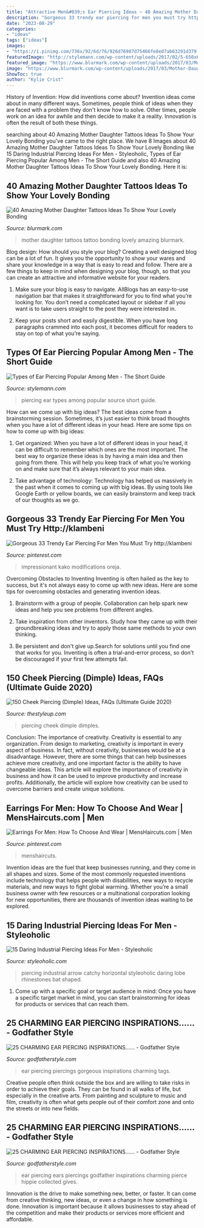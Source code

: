 ```yaml
---
title: "Attractive Men&#039;s Ear Piercing Ideas ~ 40 Amazing Mother Daughter Tattoos Ideas To Show Your Lovely Bonding"
description: "Gorgeous 33 trendy ear piercing for men you must try http://klambeni"
date: "2023-08-29"
categories:
- "ideas"
tags: ["ideas"]
images:
- "https://i.pinimg.com/736x/92/6d/76/926d76987d75466fe8ed7ab63291d379.jpg"
featuredImage: "http://stylemann.com/wp-content/uploads/2017/02/5-650x650.jpg"
featured_image: "https://www.blurmark.com/wp-content/uploads/2017/03/Mother-Daughter-Tattoo-Design-27.jpg"
image: "https://www.blurmark.com/wp-content/uploads/2017/03/Mother-Daughter-Tattoo-Design-27.jpg"
ShowToc: true
author: "Kylie Crist"
---
```



History of Invention: How did inventions come about?
Invention ideas come about in many different ways. Sometimes, people think of ideas when they are faced with a problem they don't know how to solve. Other times, people work on an idea for awhile and then decide to make it a reality. Innovation is often the result of both these things.

	

		
searching about 40 Amazing Mother Daughter Tattoos Ideas To Show Your Lovely Bonding you've came to the right place. We have 8 Images about 40 Amazing Mother Daughter Tattoos Ideas To Show Your Lovely Bonding like 15 Daring Industrial Piercing Ideas For Men - Styleoholic, Types of Ear Piercing Popular Among Men - The Short Guide and also 40 Amazing Mother Daughter Tattoos Ideas To Show Your Lovely Bonding. Here it is:
		
    
## 40 Amazing Mother Daughter Tattoos Ideas To Show Your Lovely Bonding

<img loading=lazy src="https://www.blurmark.com/wp-content/uploads/2017/03/Mother-Daughter-Tattoo-Design-27.jpg" onerror="this.onerror=null;this.src='https://tse2.mm.bing.net/th?id=OIP.y_87L-mrZ-EY2cZ5QJa-aAHaJ4&amp;pid=15.1';" alt="40 Amazing Mother Daughter Tattoos Ideas To Show Your Lovely Bonding">

_Source: blurmark.com_

>mother daughter tattoos tattoo bonding lovely amazing blurmark. 

	

Blog design: How should you style your blog?
Creating a well designed blog can be a lot of fun. It gives you the opportunity to show your wares and share your knowledge in a way that is easy to read and follow. There are a few things to keep in mind when designing your blog, though, so that you can create an attractive and informative website for your readers.
1. Make sure your blog is easy to navigate. AllBlogs has an easy-to-use navigation bar that makes it straightforward for you to find what you’re looking for. You don’t need a complicated layout or sidebar if all you want is to take users straight to the post they were interested in.

2. Keep your posts short and easily digestible. When you have long paragraphs crammed into each post, it becomes difficult for readers to stay on top of what you’re saying.

    
## Types Of Ear Piercing Popular Among Men - The Short Guide

<img loading=lazy src="http://stylemann.com/wp-content/uploads/2017/02/5-650x650.jpg" onerror="this.onerror=null;this.src='https://tse2.mm.bing.net/th?id=OIP.tB-NLAJVLHKY30jYouHuWQHaHa&amp;pid=15.1';" alt="Types of Ear Piercing Popular Among Men - The Short Guide">

_Source: stylemann.com_

>piercing ear types among popular source short guide. 

	

How can we come up with big ideas?
The best ideas come from a brainstorming session. Sometimes, it’s just easier to think broad thoughts when you have a lot of different ideas in your head. Here are some tips on how to come up with big ideas:
1. Get organized: When you have a lot of different ideas in your head, it can be difficult to remember which ones are the most important. The best way to organize these ideas is by having a main idea and then going from there. This will help you keep track of what you’re working on and make sure that it’s always relevant to your main idea.

2. Take advantage of technology: Technology has helped us massively in the past when it comes to coming up with big ideas. By using tools like Google Earth or yellow boards, we can easily brainstorm and keep track of our thoughts as we go.

    
## Gorgeous 33 Trendy Ear Piercing For Men You Must Try Http://klambeni

<img loading=lazy src="https://i.pinimg.com/736x/cd/e5/f6/cde5f6a00655d633e1447691a81f2cd1.jpg" onerror="this.onerror=null;this.src='https://tse3.mm.bing.net/th?id=OIP.XvqjEbpC6ebVika0sIe-hgHaOT&amp;pid=15.1';" alt="Gorgeous 33 Trendy Ear Piercing For Men You Must Try http://klambeni">

_Source: pinterest.com_

>impressionant kako modifications oreja. 

	

Overcoming Obstacles to Inventing
Inventing is often hailed as the key to success, but it's not always easy to come up with new ideas. Here are some tips for overcoming obstacles and generating invention ideas.
1. Brainstorm with a group of people. Collaboration can help spark new ideas and help you see problems from different angles.

2. Take inspiration from other inventors. Study how they came up with their groundbreaking ideas and try to apply those same methods to your own thinking.

3. Be persistent and don't give up.Search for solutions until you find one that works for you. Inventing is often a trial-and-error process, so don't be discouraged if your first few attempts fail.

    
## 150 Cheek Piercing (Dimple) Ideas, FAQs (Ultimate Guide 2020)

<img loading=lazy src="https://thestyleup.com/wp-content/uploads/2016/04/cheek-piercing-42.jpg" onerror="this.onerror=null;this.src='https://tse4.mm.bing.net/th?id=OIP.lcUhpf9bl7wRyVbJ88CZOQHaKg&amp;pid=15.1';" alt="150 Cheek Piercing (Dimple) Ideas, FAQs (Ultimate Guide 2020)">

_Source: thestyleup.com_

>piercing cheek dimple dimples. 

	

Conclusion: The importance of creativity.
Creativity is essential to any organization. From design to marketing, creativity is important in every aspect of business. In fact, without creativity, businesses would be at a disadvantage. However, there are some things that can help businesses achieve more creativity, and one important factor is the ability to have changeable ideas. 
This article will explore the importance of creativity in business and how it can be used to improve productivity and increase profits. Additionally, the article will explore how creativity can be used to overcome barriers and create unique solutions.

    
## Earrings For Men: How To Choose And Wear | MensHaircuts.com | Men

<img loading=lazy src="https://i.pinimg.com/736x/92/6d/76/926d76987d75466fe8ed7ab63291d379.jpg" onerror="this.onerror=null;this.src='https://tse4.mm.bing.net/th?id=OIP.GMvGeMuBdDntbHOcLxuZfgHaLH&amp;pid=15.1';" alt="Earrings For Men: How To Choose And Wear | MensHaircuts.com | Men">

_Source: pinterest.com_

>menshaircuts. 

	

Invention ideas are the fuel that keep businesses running, and they come in all shapes and sizes. Some of the most commonly requested inventions include technology that helps people with disabilities, new ways to recycle materials, and new ways to fight global warming. Whether you’re a small business owner with few resources or a multinational corporation looking for new opportunities, there are thousands of invention ideas waiting to be explored.

    
## 15 Daring Industrial Piercing Ideas For Men - Styleoholic

<img loading=lazy src="https://i.styleoholic.com/2020/09/a-simple-horizontal-industrial-piercing-with-an-arrow-barbell-is-always-a-catchy-idea.jpg" onerror="this.onerror=null;this.src='https://tse4.mm.bing.net/th?id=OIP.vd_m6D6yAEfbLPD2Mief4gHaFf&amp;pid=15.1';" alt="15 Daring Industrial Piercing Ideas For Men - Styleoholic">

_Source: styleoholic.com_

>piercing industrial arrow catchy horizontal styleoholic daring lobe rhinestones bat shaped. 

	

1. Come up with a specific goal or target audience in mind: Once you have a specific target market in mind, you can start brainstorming for ideas for products or services that can reach them.

    
## 25 CHARMING EAR PIERCING INSPIRATIONS...... - Godfather Style

<img loading=lazy src="https://godfatherstyle.com/wp-content/uploads/2016/01/Gorgeous-Ear-Piercings..jpg" onerror="this.onerror=null;this.src='https://tse1.mm.bing.net/th?id=OIP.I5gxqwrtMnZ42cv9TOxnCwHaLH&amp;pid=15.1';" alt="25 CHARMING EAR PIERCING INSPIRATIONS...... - Godfather Style">

_Source: godfatherstyle.com_

>ear piercing piercings gorgeous inspirations charming tags. 

	

Creative people often think outside the box and are willing to take risks in order to achieve their goals. They can be found in all walks of life, but especially in the creative arts. From painting and sculpture to music and film, creativity is often what gets people out of their comfort zone and onto the streets or into new fields.

    
## 25 CHARMING EAR PIERCING INSPIRATIONS...... - Godfather Style

<img loading=lazy src="https://godfatherstyle.com/wp-content/uploads/2016/01/Cool-Ear-Piercings..jpg" onerror="this.onerror=null;this.src='https://tse3.mm.bing.net/th?id=OIP.P9APz5U3BbBC7sHmx6RQAQHaJ4&amp;pid=15.1';" alt="25 CHARMING EAR PIERCING INSPIRATIONS...... - Godfather Style">

_Source: godfatherstyle.com_

>ear piercing ears piercings godfather inspirations charming pierce hippie collected gives. 

	

Innovation is the drive to make something new, better, or faster. It can come from creative thinking, new ideas, or even a change in how something is done. Innovation is important because it allows businesses to stay ahead of the competition and make their products or services more efficient and affordable.

